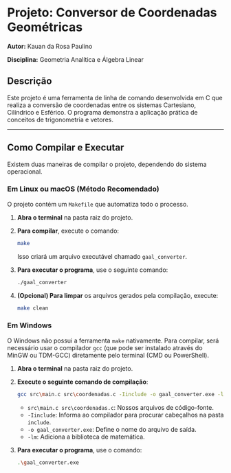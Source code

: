 # Projeto: Conversor de Coordenadas Geométricas

**Autor:** Kauan da Rosa Paulino

**Disciplina:** Geometria Analítica e Álgebra Linear

## Descrição

Este projeto é uma ferramenta de linha de comando desenvolvida em C que realiza a conversão de coordenadas entre os sistemas Cartesiano, Cilíndrico e Esférico. O programa demonstra a aplicação prática de conceitos de trigonometria e vetores.

---

## Como Compilar e Executar

Existem duas maneiras de compilar o projeto, dependendo do sistema operacional.

### Em Linux ou macOS (Método Recomendado)

O projeto contém um `Makefile` que automatiza todo o processo.

1.  **Abra o terminal** na pasta raiz do projeto.
2.  **Para compilar**, execute o comando:
    ```bash
    make
    ```
    Isso criará um arquivo executável chamado `gaal_converter`.

3.  **Para executar o programa**, use o seguinte comando:
    ```bash
    ./gaal_converter
    ```

4.  **(Opcional) Para limpar** os arquivos gerados pela compilação, execute:
    ```bash
    make clean
    ```

### Em Windows

O Windows não possui a ferramenta `make` nativamente. Para compilar, será necessário usar o compilador `gcc` (que pode ser instalado através do MinGW ou TDM-GCC) diretamente pelo terminal (CMD ou PowerShell).

1.  **Abra o terminal** na pasta raiz do projeto.
2.  **Execute o seguinte comando de compilação**:
    ```bash
    gcc src\main.c src\coordenadas.c -Iinclude -o gaal_converter.exe -lm
    ```
    * `src\main.c src\coordenadas.c`: Nossos arquivos de código-fonte.
    * `-Iinclude`: Informa ao compilador para procurar cabeçalhos na pasta `include`.
    * `-o gaal_converter.exe`: Define o nome do arquivo de saída.
    * `-lm`: Adiciona a biblioteca de matemática.

3.  **Para executar o programa**, use o comando:
    ```bash
    .\gaal_converter.exe
    ```
